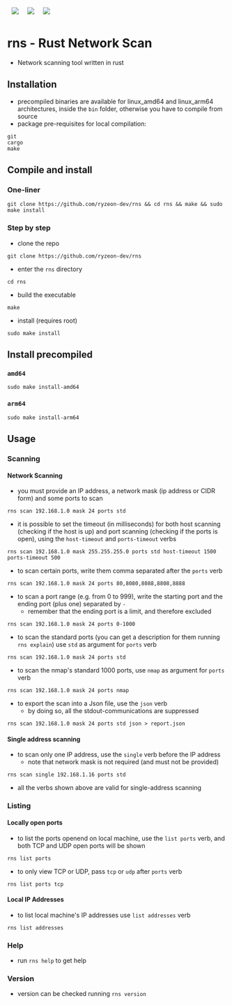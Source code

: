 <div style="display: flex; flex-direction: row; justify-content: start">
    <img src="https://img.shields.io/badge/rust-16a085?style=for-the-badge&logo=rust" href="" style="margin: 10px" />
    <img src="https://img.shields.io/badge/tcp/ip-16a085?style=for-the-badge" href="" style="margin: 10px" />
    <img src="https://img.shields.io/badge/mac%20address-16a085?style=for-the-badge" href="" style="margin: 10px"/>
</div>

# rns - Rust Network Scan

- Network scanning tool written in rust 

## Installation
- precompiled binaries are available for linux\_amd64 and linux\_arm64 architectures, inside the `bin` folder, otherwise you have to compile from source
- package pre-requisites for local compilation:
```
git
cargo
make
```

## Compile and install
### One-liner
```
git clone https://github.com/ryzeon-dev/rns && cd rns && make && sudo make install
```

### Step by step
- clone the repo
```
git clone https://github.com/ryzeon-dev/rns
```

- enter the `rns` directory

```
cd rns
```

- build the executable

```
make
```

- install (requires root)

```
sudo make install
```

## Install precompiled
### `amd64`
```
sudo make install-amd64
```

### `arm64`
```
sudo make install-arm64
```

## Usage
### Scanning
#### Network Scanning
- you must provide an IP address, a network mask (ip address or CIDR form) and some ports to scan
```
rns scan 192.168.1.0 mask 24 ports std
```

- it is possible to set the timeout (in milliseconds) for both host scanning (checking if the host is up) and port scanning (checking if the ports is open), using the `host-timeout` and `ports-timeout` verbs
```
rns scan 192.168.1.0 mask 255.255.255.0 ports std host-timeout 1500 ports-timeout 500
```

- to scan certain ports, write them comma separated after the `ports` verb
```
rns scan 192.168.1.0 mask 24 ports 80,8080,8088,8808,8888 
```

- to scan a port range (e.g. from 0 to 999), write the starting port and the ending port (plus one) separated by `-`
  - remember that the ending port is a limit, and therefore excluded 
```
rns scan 192.168.1.0 mask 24 ports 0-1000
```

- to scan the standard ports (you can get a description for them running `rns explain`) use `std` as argument for `ports` verb 
```
rns scan 192.168.1.0 mask 24 ports std
```

- to scan the nmap's standard 1000 ports, use `nmap` as argument for `ports` verb
```
rns scan 192.168.1.0 mask 24 ports nmap
```

- to export the scan into a Json file, use the `json` verb
  - by doing so, all the stdout-communications are suppressed
```
rns scan 192.168.1.0 mask 24 ports std json > report.json
```

#### Single address scanning
- to scan only one IP address, use the `single` verb before the IP address
  - note that network mask is not required (and must not be provided)
```
rns scan single 192.168.1.16 ports std
```

- all the verbs shown above are valid for single-address scanning 

### Listing
#### Locally open ports
- to list the ports openend on local machine, use the `list ports` verb, and both TCP and UDP open ports will be shown
```
rns list ports
```

- to only view TCP or UDP, pass `tcp` or `udp` after `ports` verb
```
rns list ports tcp
```

#### Local IP Addresses
- to list local machine's IP addresses use `list addresses` verb
```
rns list addresses
```

### Help 
- run `rns help` to get help

### Version
- version can be checked running `rns version`
